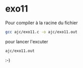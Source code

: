 # exo11


Pour compiler à la racine du fichier

```bash
gcc ajc/exo11.c -o ajc/exo11.out
```

pour lancer l'excuter

```bash
ajc/exo11.out
```

:-)
